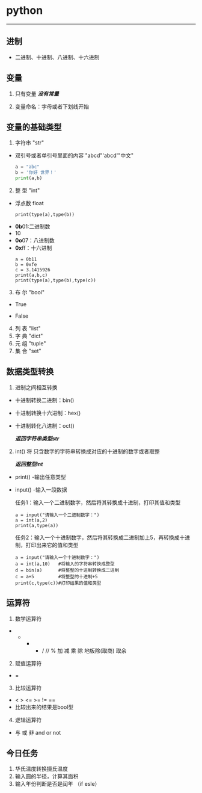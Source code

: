 # **python**   
---
## 进制

- 二进制、十进制、八进制、十六进制

## 变量

1. 只有变量 ***没有常量*** 

2. 变量命名：字母或者下划线开始 

## 变量的基础类型

1. 字符串  "str"
- 双引号或者单引号里面的内容 "abcd"'abcd'"中文"

    ```python
    a = "abc"
    b = '你好 世界！'
    print(a,b)
    ```
2. 整  型  "int"
- 浮点数 float
    ```
    print(type(a),type(b))
    ```
- **0b**01:二进制数
- 10
- **0o**07：八进制数
- **0x**ff：十六进制
    ```
    a = 0b11
    b = 0xfe
    c = 3.1415926
    print(a,b,c)
    print(type(a),type(b),type(c))
    ```
3. 布  尔  "bool"
    
- True
    
- False
4. 列  表  "list"
5. 字  典  "dict"
6. 元  组  "tuple"
7. 集  合  "set"


## 数据类型转换
1. 进制之间相互转换

- 十进制转换二进制：bin() 
- 十进制转换十六进制：hex() 
- 十进制转化八进制：oct()

    ***返回字符串类型str***

2. int() 将 只含数字的字符串转换成对应的十进制的数字或者取整

    ***返回整型int*** 
- print() -输出任意类型
- input() -输入一段数据

    任务1：输入一个二进制数字，然后将其转换成十进制，打印其值和类型
    ```
    a = input("请输入一个二进制数字：")
    a = int(a,2)
    print(a,type(a))
    ```
    任务2：输入一个十进制数字，然后将其转换成二进制加上5，再转换成十进制，打印出来它的值和类型
    ```
    a = input("请输入一个十进制数字：")
    a = int(a,10)   #将输入的字符串转换成整型
    d = bin(a)      #将整型的十进制转换成二进制
    c = a+5         #将整型的十进制+5
    print(c,type(c))#打印结果的值和类型
    ```
## 运算符

1. 数学运算符

* + - * / // % 加 减 乘 除 地板除(取商) 取余

2. 赋值运算符
* =

3. 比较运算符
* < > <= >= != ==
* 比较出来的结果是bool型

4. 逻辑运算符
* 与 或 非 and or not 

## 今日任务
1. 华氏温度转换摄氏温度
2. 输入圆的半径，计算其面积
3. 输入年份判断是否是闰年 （if esle）
